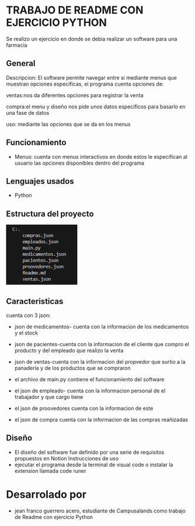# TRABAJO DE README CON EJERCICIO PYTHON
Se realizo un ejercicio en donde se debia realizar un software para una farmacia

## General
Descripcion: El software permite navegar entre si mediante menus que muestran opciones especificas, el programa cuenta opciones de:

ventas:nos da diferentes opciones para registrar la venta

compra:el menu y diseño nos pide unos datos especificos para basarlo en una fase de datos 

uso: mediante las opciones que se da en los menus

## Funcionamiento

- Menus: cuenta con menus interactivos en donde estos le especifican al usuario las opciones disponibles dentro del programa

## Lenguajes usados

- Python

## Estructura del proyecto
![alt text](estructura.png)
## Caracteristicas
cuenta con 3 json:
 - json de medicamentos- cuenta con la informacion de los medicamentos y el stock

- json de pacientes-cuenta con la informacion de el cliente que compro el producto y del empleado que realizo la venta

- json de ventas-cuenta con la informacion del propvedor que surtio a la panaderia y de los productos que se compraron

- el archivo de main.py contiene el funcionamiento del software

- el json de empleado- cuenta con la informacion personal de el trabajador y que cargo tiene

- el json de proovedores cuenta con la informacion de este

- el json de compra cuenta con la informacion de las compras reañizadas 

## Diseño

- El diseño del software fue definido por una serie de requisitos propuestos en Notion
Instrucciones de uso
- ejecutar el programa desde la terminal de visual code o instalar la extension llamada code runer

# Desarrolado por
- jean franco guerrero acero, estudiante de Campusalands como trabajo de Readme con ejercicio Python